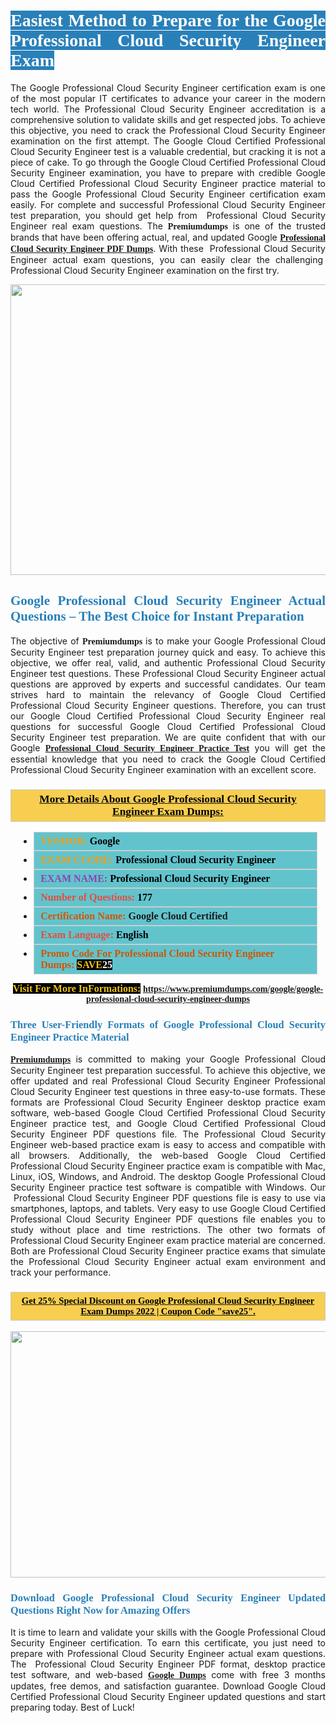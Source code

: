 <h1 style="text-align: justify;"><span style="color:#ffffff;"><span style="font-family:Georgia,serif;"><strong><span style="background-color:#2980b9;">Easiest Method to Prepare for the Google Professional Cloud Security Engineer Exam</span></strong></span></span></h1>

<p style="text-align: justify;">The Google Professional Cloud Security Engineer certification exam is one of the most popular IT certificates to advance your career in the modern tech world. The Professional Cloud Security Engineer accreditation is a comprehensive solution to validate skills and get respected jobs. To achieve this objective, you need to crack the Professional Cloud Security Engineer examination on the first attempt. The Google Cloud Certified Professional Cloud Security Engineer test is a valuable credential, but cracking it is not a piece of cake. To go through the Google Cloud Certified Professional Cloud Security Engineer examination, you have to prepare with credible Google Cloud Certified Professional Cloud Security Engineer practice material to pass the Google Professional Cloud Security Engineer certification exam easily. For complete and successful Professional Cloud Security Engineer test preparation, you should get help from&nbsp; Professional Cloud Security Engineer real exam questions. The <span style="font-size:14px;"><span style="font-family:Georgia,serif;"><strong>Premiumdumps</strong></span></span> is one of the trusted brands that have been offering actual, real, and updated Google <span style="font-family:Georgia,serif;"><strong><a href="https://www.premiumdumps.com/google/google-professional-cloud-security-engineer-dumps">Professional Cloud Security Engineer PDF Dumps</a></strong></span>. With these&nbsp;&nbsp;Professional Cloud Security Engineer actual exam questions, you can easily clear the challenging&nbsp; Professional Cloud Security Engineer examination on the first try.</p>

<p style="text-align: center;"><a href="https://www.premiumdumps.com/google/google-professional-cloud-security-engineer-dumps"><img alt="" src="https://i.imgur.com/VJaqCPg.jpeg" style="width: 700px; height: 465px;" /></a></p>

<h2 style="text-align: justify;"><span style="color:#2980b9;"><span style="font-family:Georgia,serif;"><strong>Google Professional Cloud Security Engineer Actual Questions &ndash; The Best Choice for Instant Preparation</strong></span></span></h2>

<p style="text-align: justify;">The objective of <span style="font-size:14px;"><span style="font-family:Georgia,serif;"><strong>Premiumdumps&nbsp;</strong></span></span>is to make your&nbsp;Google Professional Cloud Security Engineer test preparation journey quick and easy. To achieve this objective, we offer real, valid, and authentic Professional Cloud Security Engineer test questions. These Professional Cloud Security Engineer actual questions are approved by experts and successful candidates. Our team strives hard to maintain the relevancy of Google Cloud Certified Professional Cloud Security Engineer questions. Therefore, you can trust our Google Cloud Certified Professional Cloud Security Engineer real questions for successful Google Cloud Certified&nbsp;Professional Cloud Security Engineer test preparation. We are quite confident that with our Google <span style="font-family:Georgia,serif;"><strong><a href="https://www.premiumdumps.com/google/google-professional-cloud-security-engineer-dumps">Professional Cloud Security Engineer Practice Test</a></strong></span> you will get the essential knowledge that you need to crack the Google Cloud Certified Professional Cloud Security Engineer examination with an excellent score.</p>

<h3 style="background: #f7ce50; border: 1px solid rgb(204, 204, 204); padding: 5px 10px; text-align: center;"><span style="font-family:Georgia,serif;"><u><u><span style="color:#000000;"><span style="font-size:11pt"><span style="line-height:normal"><b><span style="font-size:13.0pt"><span cambria="">More Details About Google Professional Cloud Security Engineer Exam Dumps:</span></span></b></span></span></span></u></u></span></h3>

<ul>
	<li style="margin:0cm 10pt">
	<div style="background:#61c4cd; border: 1px solid rgb(204, 204, 204); padding: 5px 10px; text-align: justify;"><span style="font-family:Georgia,serif;"><span style="font-size:11pt"><span style="line-height:normal"><b><span style="font-size:12.0pt"><span new="" roman="" times=""><span style="color:#f39c12;">VENDOR:</span> <span style="color:#000000;">Google</span></span></span></b></span></span></span></div>
	</li>
	<li style="margin:0cm 10pt">
	<div style="background: #61c4cd; border: 1px solid rgb(204, 204, 204); padding: 5px 10px; text-align: justify;"><span style="font-family:Georgia,serif;"><span style="font-size:11pt"><span style="line-height:normal"><b><span style="font-size:12.0pt"><span new="" roman="" times=""><span style="color:#f39c12;">EXAM CCODE:</span> <span style="color:#000000;">Professional Cloud Security Engineer</span></span></span></b></span></span></span></div>
	</li>
	<li style="margin:0cm 10pt">
	<div style="background: #61c4cd; border: 1px solid rgb(204, 204, 204); padding: 5px 10px; text-align: justify;"><span style="font-family:Georgia,serif;"><span style="font-size:11pt"><span style="line-height:normal"><b><span style="font-size:12.0pt"><span new="" roman="" times=""><span style="color:#8e44ad;">EXAM NAME:</span> <span style="color:#000000;">Professional Cloud Security Engineer</span></span></span></b></span></span></span></div>
	</li>
	<li style="margin:0cm 10pt">
	<div style="background: #61c4cd; border: 1px solid rgb(204, 204, 204); padding: 5px 10px;"><span style="font-family:Georgia,serif;"><span style="font-size:11pt"><span style="line-height:normal"><b><span style="font-size:12.0pt"><span new="" roman="" times=""><span style="color:#e74c3c;">Number of Questions:</span><span style="color:#000000;"><span style="color:#f1c40f;"> </span>177</span></span></span></b></span></span></span></div>
	</li>
	<li style="margin:0cm 10pt">
	<div style="background: #61c4cd; border: 1px solid rgb(204, 204, 204); padding: 5px 10px; text-align: justify;"><span style="font-family:Georgia,serif;"><span style="font-size:11pt"><span style="line-height:normal"><b><span style="font-size:12.0pt"><span new="" roman="" times=""><span style="color:#d35400;">Certification Name:</span> Google Cloud Certified</span></span></b></span></span></span></div>
	</li>
	<li style="margin:0cm 10pt">
	<div style="background: #61c4cd; border: 1px solid rgb(204, 204, 204); padding: 5px 10px; text-align: justify;"><span style="font-family:Georgia,serif;"><span style="font-size:11pt"><span style="line-height:normal"><b><span style="font-size:12.0pt"><span new="" roman="" times=""><span style="color:#e74c3c;">Exam Language:</span> <span style="color:#000000;">English</span></span></span></b></span></span></span></div>
	</li>
	<li style="margin:0cm 10pt">
	<div style="background: #61c4cd; border: 1px solid rgb(204, 204, 204); padding: 5px 10px;"><span style="font-family:Georgia,serif;"><span style="font-size:11pt"><span style="line-height:normal"><b><span style="font-size:12.0pt"><span new="" roman="" times=""><span style="color:#d35400;">Promo Code For Professional Cloud Security Engineer Dumps:</span><span style="color:#f1c40f;"> <span style="background-color:#000000;">SAVE</span></span><span style="color:#ffffff;"><span style="background-color:#000000;">25</span></span></span></span></b></span></span></span></div>
	</li>
</ul>

<p style="text-align: center;"><span style="font-family:Georgia,serif;"><strong><span style="font-size:16px;"><span style="color:#f1c40f;"><span style="background-color:#000000;">Visit For More InFormations:</span></span></span> <a href="https://www.premiumdumps.com/google/google-professional-cloud-security-engineer-dumps">https://www.premiumdumps.com/google/google-professional-cloud-security-engineer-dumps</a></strong></span></p>

<h3 style="text-align: justify;"><span style="color:#2980b9;"><span style="font-family:Georgia,serif;"><strong><strong><strong>Three User-Friendly Formats of Google Professional Cloud Security Engineer Practice Material </strong></strong></strong></span></span></h3>

<p style="text-align: justify;"><span style="font-size:14px;"><span style="font-family:Georgia,serif;"><strong><a href="https://www.premiumdumps.com/">Premiumdumps</a>&nbsp;</strong></span></span>is committed to making your Google&nbsp;Professional Cloud Security Engineer test preparation successful. To achieve this objective, we offer updated and real Professional Cloud Security Engineer&nbsp;Professional Cloud Security Engineer test questions in three easy-to-use formats. These formats are Professional Cloud Security Engineer desktop practice exam software, web-based Google Cloud Certified Professional Cloud Security Engineer practice test, and Google Cloud Certified&nbsp;Professional Cloud Security Engineer PDF questions file. The Professional Cloud Security Engineer web-based practice exam is easy to access and compatible with all browsers. Additionally, the web-based Google Cloud Certified Professional Cloud Security Engineer practice exam is compatible with Mac, Linux, iOS, Windows, and Android. The desktop Google Professional Cloud Security Engineer practice test software is compatible with Windows. Our &nbsp;Professional Cloud Security Engineer PDF questions file is easy to use via smartphones, laptops, and tablets. Very easy to use Google Cloud Certified Professional Cloud Security Engineer PDF questions file enables you to study without place and time restrictions. The other two formats of Professional Cloud Security Engineer&nbsp;exam practice material are concerned. Both are Professional Cloud Security Engineer practice exams that simulate the Professional Cloud Security Engineer actual exam environment and track your performance.</p>

<h3 style="background: rgb(247, 206, 80); border: 1px solid rgb(204, 204, 204); padding: 5px 10px; text-align: center;"><span style="font-family:Georgia,serif;"><u><span style="color:#000000;"><span style="font-size:11pt;"><span style="line-height:normal;"><b><span cambria="">Get 25% Special Discount on Google Professional Cloud Security Engineer Exam Dumps 2022 | Coupon Code &quot;save25&quot;.</span></b></span></span></span></u></span></h3>

<p style="text-align: center;"><strong><strong><a href="https://www.premiumdumps.com/google/google-professional-cloud-security-engineer-dumps"><img alt="" src="https://i.imgur.com/2KPb8yb.jpeg" style="width: 700px; height: 394px;" /></a></strong></strong></p>

<h3 style="text-align: justify;"><strong><span style="color:#2980b9;"><span style="font-family:Georgia,serif;"><strong><strong><strong>Download Google Professional Cloud Security Engineer Updated Questions Right Now for Amazing Offers</strong></strong></strong></span></span></strong></h3>

<p style="text-align: justify;">It is time to learn and validate your skills with the Google Professional Cloud Security Engineer certification. To earn this certificate, you just need to prepare with&nbsp;Professional Cloud Security Engineer actual exam questions. The&nbsp; Professional Cloud Security Engineer PDF format, desktop practice test software, and web-based <span style="font-family:Georgia,serif;"><strong><a href="https://www.premiumdumps.com/google-exam-dumps">Google&nbsp;Dumps</a></strong></span> come with free 3 months updates, free demos, and satisfaction guarantee. Download Google Cloud Certified Professional Cloud Security Engineer&nbsp;updated questions and start preparing today. Best of Luck!</p>
